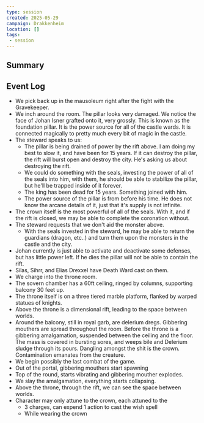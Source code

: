 ```yaml
---
type: session
created: 2025-05-29
campaign: Drakkenheim
location: []
tags:
 - session
---
```


## Summary

## Event Log

- We pick back up in the mausoleum right after the fight with the Gravekeeper.
- We inch around the room. The pillar looks very damaged. We notice the face of Johan Isner grafted onto it, very grossly. This is known as the foundation pillar. It is the power source for all of the castle wards. It is connected magically to pretty much every bit of magic in the castle. 
- The steward speaks to us:
	- The pillar is being drained of power by the rift above. I am doing my best to slow it, and have been for 15 years. If it can destroy the pillar, the rift will burst open and destroy the city. He's asking us about destroying the rift.
	- We could do something with the seals, investing the power of all of the seals into him, with them, he should be able to stabilize the pillar, but he'll be trapped inside of it forever.
	- The king has been dead for 15 years. Something joined with him.
	- The power source of the pillar is from before his time. He does not know the arcane details of it, just that it's supply is not infinite.
- The crown itself is the most powerful of all of the seals. With it, and if the rift is closed, we may be able to complete the coronation without.
- The steward requests that we don't aid the monster above.
	- With the seals invested in the steward, he may be able to return the guardians (dragon, etc..) and turn them upon the monsters in the castle and the city.
- Johan currently is just able to activate and deactivate some defenses, but has little power left. If he dies the pillar will not be able to contain the rift.
- Silas, Sihrr, and Elias Drexxel have Death Ward cast on them.
- We charge into the throne room.
- The sovern chamber has a 60ft ceiling, ringed by columns, supporting balcony 30 feet up.
- The throne itself is on a three tiered marble platform, flanked by warped statues of knights.
- Above the throne is a dimensional rift, leading to the space between worlds.
- Around the balcony, still in royal garb, are delerium dregs. Gibbering mouthers are spread throughout the room. Before the throne is a gibbering amalgamation, suspended between the ceiling and the floor. The mass is covered in bursting sores, and weeps bile and Delerium sludge through its pours. Dangling amongst the shit is the crown. Contamination emanates from the creature.
- We begin possibly the last combat of the game.
- Out of the portal, gibbering mouthers start spawning
- Top of the round, starts vibrating and gibbering mouther explodes.
- We slay the amalgamation, everything starts collapsing.
- Above the throne, through the rift, we can see the space between worlds.
- Character may only attune to the crown, each attuned to the
	- 3 charges, can expend 1 action to cast the wish spell
	- While wearing the crown


